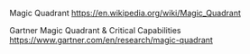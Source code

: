 
Magic Quadrant https://en.wikipedia.org/wiki/Magic_Quadrant

Gartner Magic Quadrant & Critical Capabilities https://www.gartner.com/en/research/magic-quadrant
